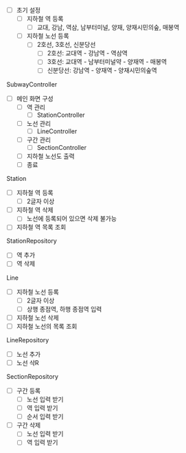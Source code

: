 - [ ] 초기 설정
  - [ ] 지하철 역 등록
    - [ ] 교대, 강남, 역삼, 남부터미널, 양재, 양재시민의숲, 매봉역
  - [ ] 지하철 노선 등록
    - [ ] 2호선, 3호선, 신분당선
      - [ ] 2호선: 교대역 - 강남역 - 역삼역
      - [ ] 3호선: 교대역 - 남부터미널약 - 양재역 - 매봉역
      - [ ] 신분당선: 강남역 - 양재역 - 양재시민의숲역

SubwayController
- [ ] 메인 화면 구성
  - [ ] 역 관리
    - [ ] StationController
  - [ ] 노선 관리
    - [ ] LineController
  - [ ] 구간 관리
    - [ ] SectionController
  - [ ] 지하철 노선도 출력
  - [ ] 종료

Station
- [ ] 지하철 역 등록
  - [ ] 2글자 이상
- [ ] 지하철 역 삭제
  - [ ] 노선에 등록되어 있으면 삭제 불가능
- [ ] 지하철 역 목록 조회

StationRepository
- [ ] 역 추가
- [ ] 역 삭제

Line
- [ ] 지하철 노선 등록
  - [ ] 2글자 이상
  - [ ] 상행 종점역, 하행 종점역 입력
- [ ] 지하철 노선 삭제
- [ ] 지하철 노선의 목록 조회

LineRepository
- [ ] 노선 추가
- [ ] 노선 삭R

SectionRepository
- [ ] 구간 등록
  - [ ] 노선 입력 받기
  - [ ] 역 입력 받기
  - [ ] 순서 입력 받기
- [ ] 구간 삭제
  - [ ] 노선 입력 받기
  - [ ] 역 입력 받기

